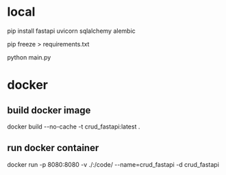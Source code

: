# local

pip install fastapi uvicorn sqlalchemy alembic

pip freeze > requirements.txt

python main.py

# docker

## build docker image
docker build --no-cache -t crud_fastapi:latest .

## run docker container
docker run -p 8080:8080 -v ./:/code/ --name=crud_fastapi -d crud_fastapi
